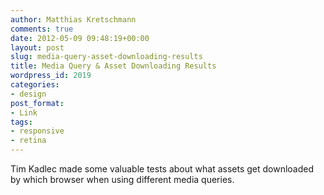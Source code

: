 ```yaml
---
author: Matthias Kretschmann
comments: true
date: 2012-05-09 09:48:19+00:00
layout: post
slug: media-query-asset-downloading-results
title: Media Query & Asset Downloading Results
wordpress_id: 2019
categories:
- design
post_format:
- Link
tags:
- responsive
- retina
---
```


Tim Kadlec made some valuable tests about what assets get downloaded by which browser when using different media queries.
